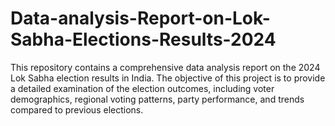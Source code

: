 # Data-analysis-Report-on-Lok-Sabha-Elections-Results-2024
This repository contains a comprehensive data analysis report on the 2024 Lok Sabha election results in India. The objective of this project is to provide a detailed examination of the election outcomes, including voter demographics, regional voting patterns, party performance, and trends compared to previous elections.
